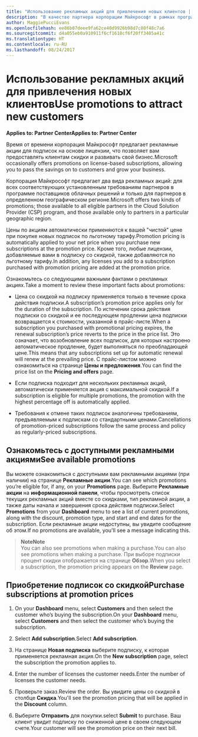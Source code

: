 ```yaml
---
title: "Использование рекламных акций для привлечения новых клиентов | Центр партнеров"
description: "В качестве партнера корпорации Майкрософт в рамках программы поставщиков облачных решений вы можете приобретать подписки по акциям и передавать клиентам скидки."
author: MaggiePucciEvans
ms.openlocfilehash: ee86b07deee9fa62ce40d9926b98d7c80f48c7a6
ms.sourcegitcommit: d4a055eb0a910911f6cf1618cf6f20ff3405a41c
ms.translationtype: HT
ms.contentlocale: ru-RU
ms.lasthandoff: 08/24/2017
---
```

# <a name="use-promotions-to-attract-new-customers"></a><span data-ttu-id="ee549-103">Использование рекламных акций для привлечения новых клиентов</span><span class="sxs-lookup"><span data-stu-id="ee549-103">Use promotions to attract new customers</span></span>  

**<span data-ttu-id="ee549-104">Applies to: Partner Center</span><span class="sxs-lookup"><span data-stu-id="ee549-104">Applies to: Partner Center</span></span>**

<!--[FWLink: https://go.microsoft.com/fwlink/?linkid=852469]-->

<span data-ttu-id="ee549-105">Время от времени корпорация Майкрософт предлагает рекламные акции для подписок на основе лицензии, что позволяет вам предоставлять клиентам скидки и развивать свой бизнес.</span><span class="sxs-lookup"><span data-stu-id="ee549-105">Microsoft occasionally offers promotions on license-based subscriptions, allowing you to pass the savings on to customers and grow your business.</span></span> 

<span data-ttu-id="ee549-106">Корпорация Майкрософт предлагает два вида рекламных акций: для всех соответствующих установленным требованиям партнеров в программе поставщиков облачных решений и только для партнеров в определенном географическом регионе.</span><span class="sxs-lookup"><span data-stu-id="ee549-106">Microsoft offers two kinds of promotions; those available to all eligible partners in the Cloud Solution Provider (CSP) program, and those available only to partners in a particular geographic region.</span></span>

<span data-ttu-id="ee549-107">Цены по акциям автоматически применяются к вашей "чистой" цене при покупке новых подписок по льготному тарифу.</span><span class="sxs-lookup"><span data-stu-id="ee549-107">Promotion pricing is automatically applied to your net price when you purchase new subscriptions at the promotion price.</span></span> <span data-ttu-id="ee549-108">Кроме того, любые лицензии, добавляемые вами в подписку со скидкой, также добавляются по льготному тарифу.</span><span class="sxs-lookup"><span data-stu-id="ee549-108">In addition, any licenses you add to a subscription purchased with promotion pricing are added at the promotion price.</span></span> 

<span data-ttu-id="ee549-109">Ознакомьтесь со следующими важными фактами о рекламных акциях.</span><span class="sxs-lookup"><span data-stu-id="ee549-109">Take a moment to review these important facts about promotions:</span></span>

-   <span data-ttu-id="ee549-110">Цена со скидкой на подписку применяется только в течение срока действия подписки.</span><span class="sxs-lookup"><span data-stu-id="ee549-110">A subscription’s promotion price applies only for the duration of the subscription.</span></span> <span data-ttu-id="ee549-111">По истечении срока действия подписки со скидкой и ее последующем продлении цена подписки возвращается к стоимости, указанной в прайс-листе.</span><span class="sxs-lookup"><span data-stu-id="ee549-111">When a subscription you purchased with promotional pricing expires, the renewal subscription’s price reverts to the price in the price list.</span></span> <span data-ttu-id="ee549-112">Это означает, что возобновление всех подписок, для которых настроено автоматическое продление, будет выполняться по преобладающей цене.</span><span class="sxs-lookup"><span data-stu-id="ee549-112">This means that any subscriptions set up for automatic renewal will renew at the prevailing price.</span></span> <span data-ttu-id="ee549-113">С прайс-листом можно ознакомиться на странице **Цены и предложения**.</span><span class="sxs-lookup"><span data-stu-id="ee549-113">You can find the price list on the **Pricing and offers** page.</span></span> 

-   <span data-ttu-id="ee549-114">Если подписка подходит для нескольких рекламных акций, автоматически применяется акция с максимальной скидкой.</span><span class="sxs-lookup"><span data-stu-id="ee549-114">If a subscription is eligible for multiple promotions, the promotion with the highest percentage off is automatically applied.</span></span>

-   <span data-ttu-id="ee549-115">Требования к отмене таких подписок аналогичны требованиям, предъявляемым к подпискам со стандартными ценами.</span><span class="sxs-lookup"><span data-stu-id="ee549-115">Cancellations of promotion-priced subscriptions follow the same process and policy as regularly-priced subscriptions.</span></span>

## <a name="see-available-promotions"></a><span data-ttu-id="ee549-116">Ознакомьтесь с доступными рекламными акциями</span><span class="sxs-lookup"><span data-stu-id="ee549-116">See available promotions</span></span>

<span data-ttu-id="ee549-117">Вы можете ознакомиться с доступными вам рекламными акциями (при наличии) на странице **Рекламные акции**.</span><span class="sxs-lookup"><span data-stu-id="ee549-117">You can see which promotions you’re eligible for, if any, on your **Promotions** page.</span></span> <span data-ttu-id="ee549-118">Выберите **Рекламные акции** на **информационной панели**, чтобы просмотреть список текущих рекламных акций вместе со скидками, тип рекламной акции, а также даты начала и завершения срока действия подписки.</span><span class="sxs-lookup"><span data-stu-id="ee549-118">Select **Promotions** from your **Dashboard** menu to see a list of current promotions, along with the discount, promotion type, and start and end dates for the subscription.</span></span> <span data-ttu-id="ee549-119">Если рекламные акции недоступны, вы увидите сообщение об этом.</span><span class="sxs-lookup"><span data-stu-id="ee549-119">If no promotions are available, you'll see a message indicating this.</span></span> 

>**<span data-ttu-id="ee549-120">Note</span><span class="sxs-lookup"><span data-stu-id="ee549-120">Note</span></span>**<br>
<span data-ttu-id="ee549-121">You can also see promotions when making a purchase.</span><span class="sxs-lookup"><span data-stu-id="ee549-121">You can also see promotions when making a purchase.</span></span> <span data-ttu-id="ee549-122">При выборе подписки процент скидки отображается на странице **Обзор**.</span><span class="sxs-lookup"><span data-stu-id="ee549-122">When you select a subscription, the promotion pricing appears on the **Review** page.</span></span>

## <a name="purchase-subscriptions-at-promotion-prices"></a><span data-ttu-id="ee549-123">Приобретение подписок со скидкой</span><span class="sxs-lookup"><span data-stu-id="ee549-123">Purchase subscriptions at promotion prices</span></span>

1. <span data-ttu-id="ee549-124">On your **Dashboard** menu, select **Customers** and then select the customer who’s buying the subscription.</span><span class="sxs-lookup"><span data-stu-id="ee549-124">On your **Dashboard** menu, select **Customers** and then select the customer who’s buying the subscription.</span></span> 

2. <span data-ttu-id="ee549-125">Select **Add subscription**.</span><span class="sxs-lookup"><span data-stu-id="ee549-125">Select **Add subscription**.</span></span>

3. <span data-ttu-id="ee549-126">На странице **Новая подписка** выберите подписку, к которая применяется рекламная акция.</span><span class="sxs-lookup"><span data-stu-id="ee549-126">On the **New subscription** page, select the subscription the promotion applies to.</span></span>

4. <span data-ttu-id="ee549-127">Enter the number of licenses the customer needs.</span><span class="sxs-lookup"><span data-stu-id="ee549-127">Enter the number of licenses the customer needs.</span></span> 

5. <span data-ttu-id="ee549-128">Проверьте заказ.</span><span class="sxs-lookup"><span data-stu-id="ee549-128">Review the order.</span></span> <span data-ttu-id="ee549-129">Вы увидите цены со скидкой в столбце **Скидка**.</span><span class="sxs-lookup"><span data-stu-id="ee549-129">You'll see the promotion pricing that will be applied in the **Discount** column.</span></span>  

6.  <span data-ttu-id="ee549-130">Выберите **Отправить** для покупки.</span><span class="sxs-lookup"><span data-stu-id="ee549-130">select **Submit** to purchase.</span></span> <span data-ttu-id="ee549-131">Ваш клиент увидит подписку по сниженной цене в своем следующем счете.</span><span class="sxs-lookup"><span data-stu-id="ee549-131">Your customer will see the promotion price on their next bill.</span></span>  



